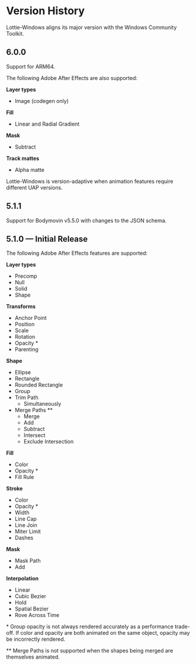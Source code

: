 # Version History

Lottie-Windows aligns its major version with the Windows Community Toolkit.

## 6.0.0

Support for ARM64.

The following Adobe After Effects are also supported:

**Layer types**
* Image (codegen only)

**Fill**
* Linear and Radial Gradient

**Mask**
* Subtract

**Track mattes**
* Alpha matte

Lottie-Windows is version-adaptive when animation features require different UAP versions.


## 5.1.1

Support for Bodymovin v5.5.0 with changes to the JSON schema.

## 5.1.0 — Initial Release

The following Adobe After Effects features are supported:

**Layer types**
* Precomp
* Null
* Solid
* Shape

**Transforms**
* Anchor Point
* Position
* Scale
* Rotation
* Opacity *
* Parenting

**Shape**
* Ellipse
* Rectangle
* Rounded Rectangle
* Group
* Trim Path
    * Simultaneously
* Merge Paths **
    * Merge
    * Add
    * Subtract
    * Intersect
    * Exclude Intersection

**Fill**
* Color
* Opacity *
* Fill Rule

**Stroke**
* Color
* Opacity *
* Width
* Line Cap
* Line Join
* Miter Limit
* Dashes

**Mask**
* Mask Path
* Add

**Interpolation**
* Linear 
* Cubic Bezier
* Hold
* Spatial Bezier
* Rove Across Time


\* Group opacity is not always rendered accurately as a performance trade-off. If color and opacity are both animated on the same object, opacity may be incorrectly rendered.

\** Merge Paths is not supported when the shapes being merged are themselves animated.




